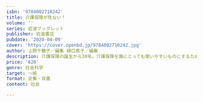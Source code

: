 ```yaml
---
isbn: '9784002710242'
title: 介護保険が危ない！
volume: ''
series: 岩波ブックレット
publisher: 岩波書店
pubdate: '2020-04-09'
cover: 'https://cover.openbd.jp/9784002710242.jpg'
author: 上野千鶴子／編集 樋口恵子／編集
description: 介護保険の誕生から20年。介護保険を誰にとっても使いやすいものにするために、ケアの専門家たちが訴える。
price: '620'
genre: 社会科学
target: 一般
format: 全集・双書
content: 社会

---
```


